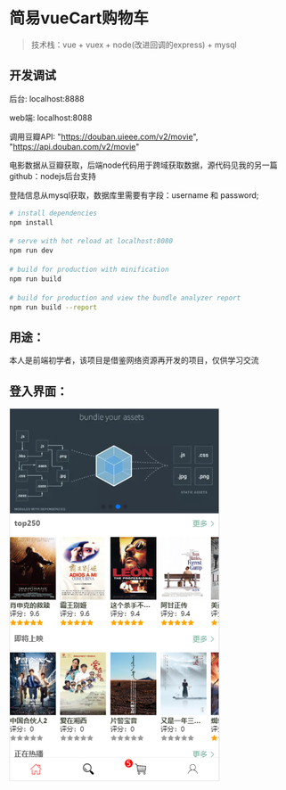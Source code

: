 # 简易vueCart购物车

> 技术栈：vue + vuex + node(改进回调的express) + mysql

## 开发调试

后台: localhost:8888

web端: localhost:8088

调用豆瓣API: 	"https://douban.uieee.com/v2/movie", "https://api.douban.com/v2/movie"

电影数据从豆瓣获取，后端node代码用于跨域获取数据，源代码见我的另一篇github：nodejs后台支持

登陆信息从mysql获取，数据库里需要有字段：username 和 password;

``` bash
# install dependencies
npm install

# serve with hot reload at localhost:8080
npm run dev

# build for production with minification
npm run build

# build for production and view the bundle analyzer report
npm run build --report
```

## 用途：
本人是前端初学者，该项目是借鉴网络资源再开发的项目，仅供学习交流

## 登入界面：
 ![image](https://github.com/duheng1992/movieAppCart/blob/master/index.jpg)

